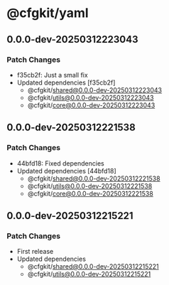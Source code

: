 # @cfgkit/yaml

## 0.0.0-dev-20250312223043

### Patch Changes

- f35cb2f: Just a small fix
- Updated dependencies [f35cb2f]
  - @cfgkit/shared@0.0.0-dev-20250312223043
  - @cfgkit/utils@0.0.0-dev-20250312223043
  - @cfgkit/core@0.0.0-dev-20250312223043

## 0.0.0-dev-20250312221538

### Patch Changes

- 44bfd18: Fixed dependencies
- Updated dependencies [44bfd18]
  - @cfgkit/shared@0.0.0-dev-20250312221538
  - @cfgkit/utils@0.0.0-dev-20250312221538
  - @cfgkit/core@0.0.0-dev-20250312221538

## 0.0.0-dev-20250312215221

### Patch Changes

- First release
- Updated dependencies
  - @cfgkit/shared@0.0.0-dev-20250312215221
  - @cfgkit/utils@0.0.0-dev-20250312215221
